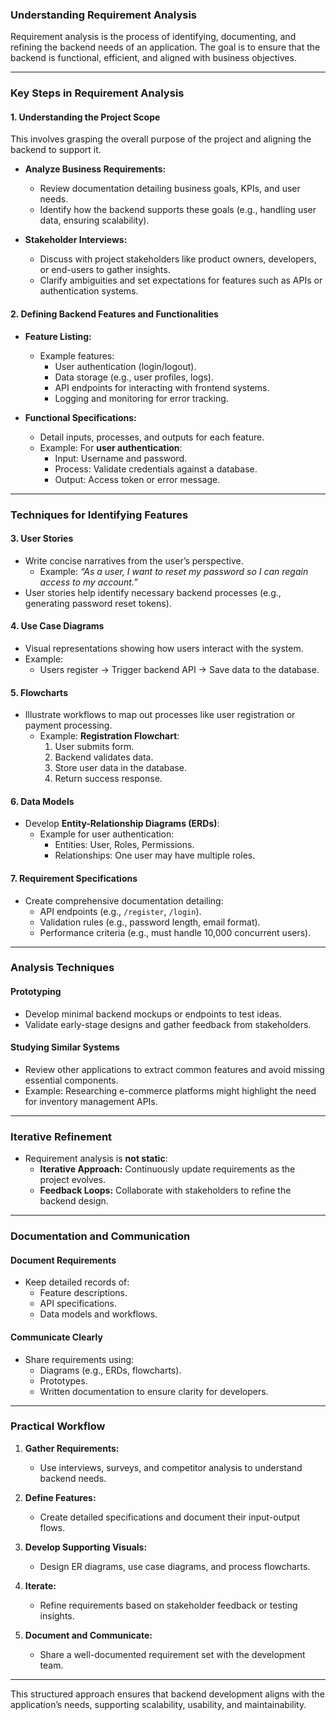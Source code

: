### **Understanding Requirement Analysis**
Requirement analysis is the process of identifying, documenting, and refining the backend needs of an application. The goal is to ensure that the backend is functional, efficient, and aligned with business objectives.

---

### **Key Steps in Requirement Analysis**

#### **1. Understanding the Project Scope**
This involves grasping the overall purpose of the project and aligning the backend to support it.

- **Analyze Business Requirements:**
  - Review documentation detailing business goals, KPIs, and user needs.
  - Identify how the backend supports these goals (e.g., handling user data, ensuring scalability).

- **Stakeholder Interviews:**
  - Discuss with project stakeholders like product owners, developers, or end-users to gather insights.
  - Clarify ambiguities and set expectations for features such as APIs or authentication systems.

#### **2. Defining Backend Features and Functionalities**

- **Feature Listing:**
  - Example features: 
    - User authentication (login/logout).
    - Data storage (e.g., user profiles, logs).
    - API endpoints for interacting with frontend systems.
    - Logging and monitoring for error tracking.

- **Functional Specifications:**
  - Detail inputs, processes, and outputs for each feature. 
  - Example: For **user authentication**:
    - Input: Username and password.
    - Process: Validate credentials against a database.
    - Output: Access token or error message.

---

### **Techniques for Identifying Features**

#### **3. User Stories**
- Write concise narratives from the user’s perspective.
  - Example: *“As a user, I want to reset my password so I can regain access to my account.”*
- User stories help identify necessary backend processes (e.g., generating password reset tokens).

#### **4. Use Case Diagrams**
- Visual representations showing how users interact with the system.
- Example: 
  - Users register -> Trigger backend API -> Save data to the database.

#### **5. Flowcharts**
- Illustrate workflows to map out processes like user registration or payment processing.
  - Example: **Registration Flowchart**:
    1. User submits form.
    2. Backend validates data.
    3. Store user data in the database.
    4. Return success response.

#### **6. Data Models**
- Develop **Entity-Relationship Diagrams (ERDs)**:
  - Example for user authentication:
    - Entities: User, Roles, Permissions.
    - Relationships: One user may have multiple roles.

#### **7. Requirement Specifications**
- Create comprehensive documentation detailing:
  - API endpoints (e.g., `/register`, `/login`).
  - Validation rules (e.g., password length, email format).
  - Performance criteria (e.g., must handle 10,000 concurrent users).

---

### **Analysis Techniques**

#### **Prototyping**
- Develop minimal backend mockups or endpoints to test ideas.
- Validate early-stage designs and gather feedback from stakeholders.

#### **Studying Similar Systems**
- Review other applications to extract common features and avoid missing essential components.
- Example: Researching e-commerce platforms might highlight the need for inventory management APIs.

---

### **Iterative Refinement**

- Requirement analysis is **not static**:
  - **Iterative Approach:** Continuously update requirements as the project evolves.
  - **Feedback Loops:** Collaborate with stakeholders to refine the backend design.

---

### **Documentation and Communication**

#### **Document Requirements**
- Keep detailed records of:
  - Feature descriptions.
  - API specifications.
  - Data models and workflows.

#### **Communicate Clearly**
- Share requirements using:
  - Diagrams (e.g., ERDs, flowcharts).
  - Prototypes.
  - Written documentation to ensure clarity for developers.

---

### **Practical Workflow**

1. **Gather Requirements:**
   - Use interviews, surveys, and competitor analysis to understand backend needs.

2. **Define Features:**
   - Create detailed specifications and document their input-output flows.

3. **Develop Supporting Visuals:**
   - Design ER diagrams, use case diagrams, and process flowcharts.

4. **Iterate:**
   - Refine requirements based on stakeholder feedback or testing insights.

5. **Document and Communicate:**
   - Share a well-documented requirement set with the development team.

---

This structured approach ensures that backend development aligns with the application’s needs, supporting scalability, usability, and maintainability. 
